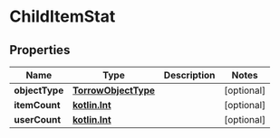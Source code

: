 # ChildItemStat

## Properties
Name | Type | Description | Notes
------------ | ------------- | ------------- | -------------
**objectType** | [**TorrowObjectType**](TorrowObjectType.md) |  |  [optional]
**itemCount** | [**kotlin.Int**](.md) |  |  [optional]
**userCount** | [**kotlin.Int**](.md) |  |  [optional]
